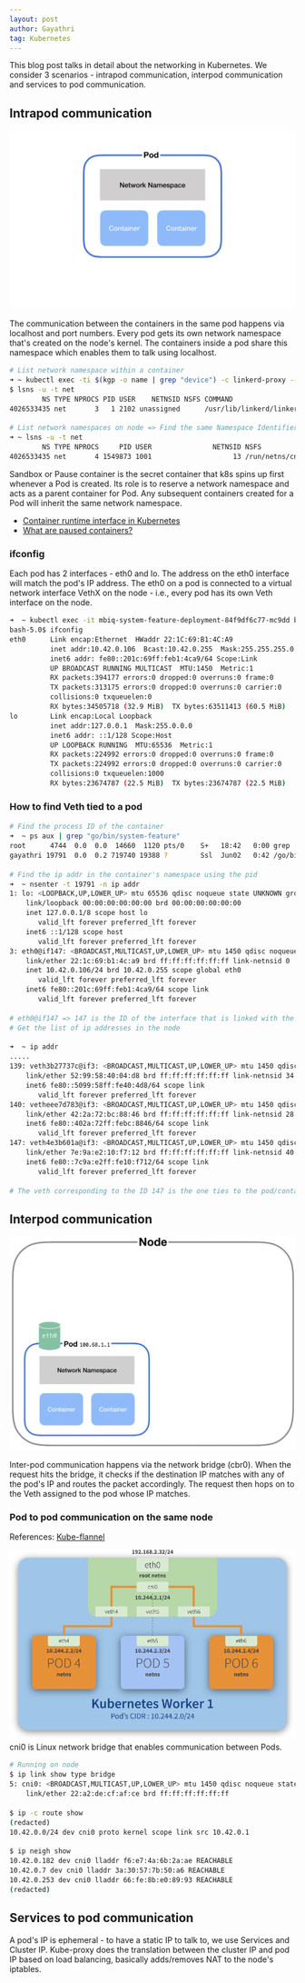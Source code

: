 ```yaml
---
layout: post
author: Gayathri
tag: Kubernetes
---
```


This blog post talks in detail about the networking in Kubernetes. We consider 3 scenarios - intrapod communication, interpod communication and services to pod communication.

## Intrapod communication

![Intrapod_communication](/assets/images/same-pod.gif)

The communication between the containers in the same pod happens via localhost and port numbers. Every pod gets its own network namespace that's created on the node's kernel. The containers inside a pod share this namespace which enables them to talk using localhost.

```bash
# List network namespace within a container
➜ ~ kubectl exec -ti $(kgp -o name | grep "device") -c linkerd-proxy -- /bin/sh
$ lsns -u -t net
        NS TYPE NPROCS PID USER    NETNSID NSFS COMMAND
4026533435 net       3   1 2102 unassigned      /usr/lib/linkerd/linkerd2-proxy
 
# List network namespaces on node => Find the same Namespace Identifier (NS - first column)
➜ ~ lsns -u -t net
        NS TYPE NPROCS     PID USER               NETNSID NSFS                                                COMMAND
4026533435 net       4 1549873 1001                    13 /run/netns/cni-21d23d1f-a1e8-6a9c-1f88-a790631ce1b1 /pause
```

Sandbox or Pause container is the secret container that k8s spins up first whenever a Pod is created. Its role is to reserve a network namespace and acts as a parent container for Pod. Any subsequent containers created for a Pod will inherit the same network namespace. 

- [Container runtime interface in Kubernetes](https://kubernetes.io/blog/2016/12/container-runtime-interface-cri-in-kubernetes/)
- [What are paused containers?](https://www.ianlewis.org/en/almighty-pause-container)

### ifconfig

Each pod has 2 interfaces - eth0 and lo. The address on the eth0 interface will match the pod's IP address. The eth0 on a pod is connected to a virtual network interface VethX on the node - i.e., every pod has its own Veth interface on the node. 

```bash
➜  ~ kubectl exec -it mbiq-system-feature-deployment-84f9df6c77-mc9dd bash
bash-5.0$ ifconfig
eth0      Link encap:Ethernet  HWaddr 22:1C:69:B1:4C:A9 
          inet addr:10.42.0.106  Bcast:10.42.0.255  Mask:255.255.255.0
          inet6 addr: fe80::201c:69ff:feb1:4ca9/64 Scope:Link
          UP BROADCAST RUNNING MULTICAST  MTU:1450  Metric:1
          RX packets:394177 errors:0 dropped:0 overruns:0 frame:0
          TX packets:313175 errors:0 dropped:0 overruns:0 carrier:0
          collisions:0 txqueuelen:0
          RX bytes:34505718 (32.9 MiB)  TX bytes:63511413 (60.5 MiB)
lo        Link encap:Local Loopback 
          inet addr:127.0.0.1  Mask:255.0.0.0
          inet6 addr: ::1/128 Scope:Host
          UP LOOPBACK RUNNING  MTU:65536  Metric:1
          RX packets:224992 errors:0 dropped:0 overruns:0 frame:0
          TX packets:224992 errors:0 dropped:0 overruns:0 carrier:0
          collisions:0 txqueuelen:1000
          RX bytes:23674787 (22.5 MiB)  TX bytes:23674787 (22.5 MiB)
```

### How to find Veth tied to a pod

```bash
# Find the process ID of the container
➜  ~ ps aux | grep "go/bin/system-feature"
root      4744  0.0  0.0  14660  1120 pts/0    S+   18:42   0:00 grep --color=auto --exclude-dir=.bzr --exclude-dir=CVS --exclude-dir=.git --exclude-dir=.hg --exclude-dir=.svn --exclude-dir=.idea --exclude-dir=.tox go/bin/system-feature
gayathri 19791  0.0  0.2 719740 19388 ?        Ssl  Jun02   0:42 /go/bin/system-feature
 
# Find the ip addr in the container's namespace using the pid
➜  ~ nsenter -t 19791 -n ip addr         
1: lo: <LOOPBACK,UP,LOWER_UP> mtu 65536 qdisc noqueue state UNKNOWN group default qlen 1000
    link/loopback 00:00:00:00:00:00 brd 00:00:00:00:00:00
    inet 127.0.0.1/8 scope host lo
       valid_lft forever preferred_lft forever
    inet6 ::1/128 scope host
       valid_lft forever preferred_lft forever
3: eth0@if147: <BROADCAST,MULTICAST,UP,LOWER_UP> mtu 1450 qdisc noqueue state UP group default
    link/ether 22:1c:69:b1:4c:a9 brd ff:ff:ff:ff:ff:ff link-netnsid 0
    inet 10.42.0.106/24 brd 10.42.0.255 scope global eth0
       valid_lft forever preferred_lft forever
    inet6 fe80::201c:69ff:feb1:4ca9/64 scope link
       valid_lft forever preferred_lft forever
 
# eth0@if147 => 147 is the ID of the interface that is linked with the node
# Get the list of ip addresses in the node
 
➜  ~ ip addr
.....
139: veth3b27737c@if3: <BROADCAST,MULTICAST,UP,LOWER_UP> mtu 1450 qdisc noqueue master cni0 state UP group default
    link/ether 52:99:58:40:04:d8 brd ff:ff:ff:ff:ff:ff link-netnsid 34
    inet6 fe80::5099:58ff:fe40:4d8/64 scope link
       valid_lft forever preferred_lft forever
140: vetheee7d783@if3: <BROADCAST,MULTICAST,UP,LOWER_UP> mtu 1450 qdisc noqueue master cni0 state UP group default
    link/ether 42:2a:72:bc:88:46 brd ff:ff:ff:ff:ff:ff link-netnsid 28
    inet6 fe80::402a:72ff:febc:8846/64 scope link
       valid_lft forever preferred_lft forever
147: veth4e3b601a@if3: <BROADCAST,MULTICAST,UP,LOWER_UP> mtu 1450 qdisc noqueue master cni0 state UP group default
    link/ether 7e:9a:e2:10:f7:12 brd ff:ff:ff:ff:ff:ff link-netnsid 40
    inet6 fe80::7c9a:e2ff:fe10:f712/64 scope link
       valid_lft forever preferred_lft forever
 
# The veth corresponding to the ID 147 is the one ties to the pod/container.
```

## Interpod communication

![interpod_communication](/assets/images/pods-on-node.gif)

Inter-pod communication happens via the network bridge (cbr0). When the request hits the bridge, it checks if the destination IP matches with any of the pod's IP and routes the packet accordingly. The request then hops on to the Veth assigned to the pod whose IP matches.

### Pod to pod communication on the same node

References: [Kube-flannel](https://mvallim.github.io/kubernetes-under-the-hood/documentation/kube-flannel.html)

![pod-pod](/assets/images/pod-pod.png)
cni0 is Linux network bridge that enables communication between Pods. 

```bash
# Running on node
$ ip link show type bridge
5: cni0: <BROADCAST,MULTICAST,UP,LOWER_UP> mtu 1450 qdisc noqueue state UP mode DEFAULT group default qlen 1000
    link/ether 22:a2:de:cf:af:ce brd ff:ff:ff:ff:ff:ff
 
$ ip -c route show
(redacted)
10.42.0.0/24 dev cni0 proto kernel scope link src 10.42.0.1
 
$ ip neigh show
10.42.0.182 dev cni0 lladdr f6:e7:4a:6b:2a:ae REACHABLE
10.42.0.7 dev cni0 lladdr 3a:30:57:7b:50:a6 REACHABLE
10.42.0.253 dev cni0 lladdr 66:fe:8b:e0:89:93 REACHABLE
(redacted)
```

## Services to pod communication
A pod's IP is ephemeral - to have a static IP to talk to, we use Services and Cluster IP. Kube-proxy does the translation between the cluster IP and pod IP based on load balancing, basically adds/removes NAT to the node's iptables.
